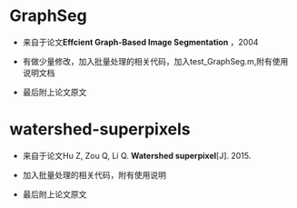 # GraphSeg
- 来自于论文**Effcient Graph-Based Image Segmentation** ，2004

- 有做少量修改，加入批量处理的相关代码，加入test_GraphSeg.m,附有使用说明文档

- 最后附上论文原文


# watershed-superpixels
- 来自于论文Hu Z, Zou Q, Li Q. **Watershed superpixel**[J]. 2015.

- 加入批量处理的相关代码，附有使用说明
- 最后附上论文原文

